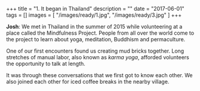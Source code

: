 +++
title = "1. It began in Thailand"
description = ""
date = "2017-06-01"
tags = []
images = [
  "/images/ready/1.jpg",
  "/images/ready/3.jpg"
]
+++

**Josh**: We met in Thailand in the summer of 2015 while volunteering at a place called the Mindfulness Project. People from all over the world come to the project to learn about yoga, meditation, Buddhism and permaculture.

One of our first encounters found us creating mud bricks together. Long stretches of manual labor, also known as *karma yoga*, afforded volunteers the opportunity to talk at length.

It was through these conversations that we first got to know each other. We also joined each other for iced coffee breaks in the nearby village.
